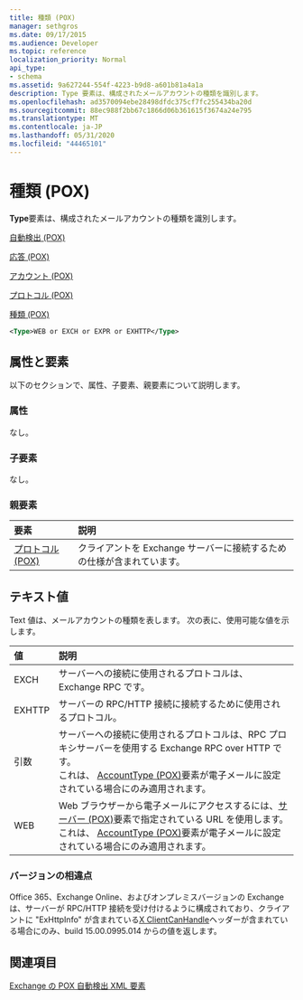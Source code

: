 ```yaml
---
title: 種類 (POX)
manager: sethgros
ms.date: 09/17/2015
ms.audience: Developer
ms.topic: reference
localization_priority: Normal
api_type:
- schema
ms.assetid: 9a627244-554f-4223-b9d8-a601b81a4a1a
description: Type 要素は、構成されたメールアカウントの種類を識別します。
ms.openlocfilehash: ad3570094ebe28498dfdc375cf7fc255434ba20d
ms.sourcegitcommit: 88ec988f2bb67c1866d06b361615f3674a24e795
ms.translationtype: MT
ms.contentlocale: ja-JP
ms.lasthandoff: 05/31/2020
ms.locfileid: "44465101"
---
```

# <a name="type-pox"></a>種類 (POX)

**Type**要素は、構成されたメールアカウントの種類を識別します。 
  
[自動検出 (POX)](autodiscover-pox.md)
  
[応答 (POX)](response-pox.md)
  
[アカウント (POX)](account-pox.md)
  
[プロトコル (POX)](protocol-pox.md)
  
[種類 (POX)](type-pox.md)
  
```XML
<Type>WEB or EXCH or EXPR or EXHTTP</Type>
```

## <a name="attributes-and-elements"></a>属性と要素

以下のセクションで、属性、子要素、親要素について説明します。
  
### <a name="attributes"></a>属性

なし。
  
### <a name="child-elements"></a>子要素

なし。
  
### <a name="parent-elements"></a>親要素

|**要素**|**説明**|
|:-----|:-----|
|[プロトコル (POX)](protocol-pox.md) <br/> |クライアントを Exchange サーバーに接続するための仕様が含まれています。  <br/> |
   
## <a name="text-value"></a>テキスト値

Text 値は、メールアカウントの種類を表します。 次の表に、使用可能な値を示します。
  
|**値**|**説明**|
|:-----|:-----|
|EXCH  <br/> |サーバーへの接続に使用されるプロトコルは、Exchange RPC です。  <br/> |
|EXHTTP  <br/> |サーバーの RPC/HTTP 接続に接続するために使用されるプロトコル。  <br/> |
|引数  <br/> |サーバーへの接続に使用されるプロトコルは、RPC プロキシサーバーを使用する Exchange RPC over HTTP です。  <br/> これは、 [AccountType (POX)](accounttype-pox.md)要素が電子メールに設定されている場合にのみ適用されます。  <br/> |
|WEB  <br/> |Web ブラウザーから電子メールにアクセスするには、[サーバー (POX)](server-pox.md)要素で指定されている URL を使用します。  <br/> これは、 [AccountType (POX)](accounttype-pox.md)要素が電子メールに設定されている場合にのみ適用されます。  <br/> |
   
### <a name="version-differences"></a>バージョンの相違点

Office 365、Exchange Online、およびオンプレミスバージョンの Exchange は、サーバーが RPC/HTTP 接続を受け付けるように構成されており、クライアントに "ExHttpInfo" が含まれている[X ClientCanHandle](pox-autodiscover-request-for-exchange.md)ヘッダーが含まれている場合にのみ、build 15.00.0995.014 からの値を返します。 
  
## <a name="see-also"></a>関連項目



[Exchange の POX 自動検出 XML 要素](pox-autodiscover-xml-elements-for-exchange.md)

